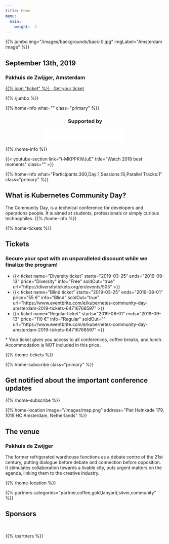 ```yaml
---
title: Home
menu:
  main:
    weight: -1
---
```


<!-- JUMBO -->
{{% jumbo img="/images/backgrounds/back-0.jpg" imgLabel="Amsterdam image" %}}

## September 13th, 2019

### Pakhuis de Zwijger, Amsterdam

<a class="btn primary btn-lg" style="margin-top: 1em;" href="#tickets">
  {{% icon "ticket" %}}
  &nbsp; Get your ticket
</a>

<!-- <a class="btn primary btn-lg" href="https://sessionize.com/cndams2019/">
    <svg class="icon ticket"><use xlink:href="#cfp"></use></svg>Submit your talk
</a> -->

{{% /jumbo %}}

<!-- CNCF LOGO -->
{{% home-info what="" class="primary" %}}

<h3 style="text-align:center;">Supported by</h2>
<img src="/images/logos/cncf-white.png" alt="cncf-logo" style="width:50%;margin-left:auto;margin-right:auto;display: block;"/>

{{% /home-info %}}

<!-- YOUTUBE SECTION -->
{{< youtube-section link="i-MKPPKWJuE" title="Watch 2018 best moments" class="" >}}

<!-- INFO -->
{{% home-info what="Participants:300,Day:1,Sessions:10,Parallel Tracks:1" class="primary" %}}

## What is Kubernetes Community Day?

The Community Day, is a technical conference for developers and operations people.
It is aimed at students, professionals or simply curious technophiles.
{{% /home-info %}}

<!-- SPEAKERS -->
<!-- BREAKS JUMBO IMAGE
{{% home-speakers %}}
## Featured Speakers

{{< button-link label="Submit a presentation"
                url="https://conference-hall.io/public/event/HJRThubF4uYPkb7jSUxi"
                icon="cfp" >}}

{{< button-link label="See all speakers"
                url="./speakers"
                icon="right" >}}

{{% /home-speakers %}}
-->

{{% home-tickets %}}

## Tickets 

### Secure your spot with an unparalleled discount while we finalize the program!

<ul>
<li>{{< ticket name="Diversity ticket"
           starts="2019-03-25"
           ends="2019-09-13"
           price="Diversity"
           info="Free"
           soldOut="true"
           url="https://diversitytickets.org/en/events/505" >}}</li>
<li>{{< ticket name="Blind ticket"
           starts="2019-03-25"
           ends="2019-08-01"
           price="55 €"
           info="Blind"
           soldOut="true"
           url="https://www.eventbrite.com/e/kubernetes-community-day-amsterdam-2019-tickets-64716768597" >}}</li>
<li>{{< ticket name="Regular ticket"
           starts="2019-08-01"
           ends="2019-09-13"
           price="110 €"
           info="Regular"
           soldOut=""
           url="https://www.eventbrite.com/e/kubernetes-community-day-amsterdam-2019-tickets-64716768597" >}}</li>
</ul>

\* Your ticket gives you access to all conferences, coffee breaks, and lunch. Accommodation is NOT included in this price.

{{% /home-tickets %}}

<!-- NOTIFICATION -->
{{% home-subscribe  class="primary" %}} <!--   class="primary"  -->

## Get notified about the important conference updates

{{% /home-subscribe %}}

<!-- THE MAP -->
{{% home-location
    image="/images/map.png"
    address="Piet Heinkade 179, 1019 HC Amsterdam, Netherlands" %}}

## The venue

### Pakhuis de Zwijger

The former refrigerated warehouse functions as a debate centre of the 21st century, putting dialogue before debate and connection before opposition. It stimulates collaboration towards a livable city, puts urgent matters on the agenda, linking them to the creative industry.

{{% /home-location %}}

{{% partners categories="partner,coffee,gold,lanyard,silver,community" %}}

## Sponsors 

<br />

{{% /partners %}}
